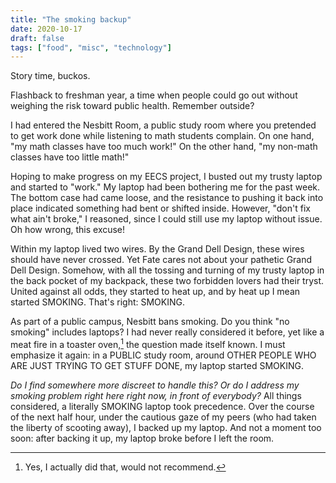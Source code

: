 ```yaml
---
title: "The smoking backup"
date: 2020-10-17
draft: false
tags: ["food", "misc", "technology"]
---
```

Story time, buckos.

Flashback to freshman year, a time when people could go out without weighing the risk toward public health. Remember outside?

I had entered the Nesbitt Room, a public study room where you pretended to get work done while listening to math students complain. On one hand, "my math classes have too much work!" On the other hand, "my non-math classes have too little math!"

Hoping to make progress on my EECS project, I busted out my trusty laptop and started to "work." My laptop had been bothering me for the past week. The bottom case had came loose, and the resistance to pushing it back into place indicated something had bent or shifted inside. However, "don't fix what ain't broke," I reasoned, since I could still use my laptop without issue. Oh how wrong, this excuse!

Within my laptop lived two wires. By the Grand Dell Design, these wires should have never crossed. Yet Fate cares not about your pathetic Grand Dell Design. Somehow, with all the tossing and turning of my trusty laptop in the back pocket of my backpack, these two forbidden lovers had their tryst. United against all odds, they started to heat up, and by heat up I mean started SMOKING. That's right: SMOKING.

As part of a public campus, Nesbitt bans smoking. Do you think "no smoking" includes laptops? I had never really considered it before, yet like a meat fire in a toaster oven,[^1] the question made itself known. I must emphasize it again: in a PUBLIC study room, around OTHER PEOPLE WHO ARE JUST TRYING TO GET STUFF DONE, my laptop started SMOKING. 
[^1]: Yes, I actually did that, would not recommend.

_Do I find somewhere more discreet to handle this? Or do I address my smoking problem right here right now, in front of everybody?_ All things considered, a literally SMOKING laptop took precedence. Over the course of the next half hour, under the cautious gaze of my peers (who had taken the liberty of scooting away), I backed up my laptop. And not a moment too soon: after backing it up, my laptop broke before I left the room.
